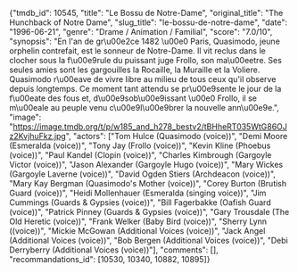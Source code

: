 {"tmdb_id": 10545, "title": "Le Bossu de Notre-Dame", "original_title": "The Hunchback of Notre Dame", "slug_title": "le-bossu-de-notre-dame", "date": "1996-06-21", "genre": "Drame / Animation / Familial", "score": "7.0/10", "synopsis": "En l'an de gr\u00e2ce 1482 \u00e0 Paris, Quasimodo, jeune orphelin contrefait, est le sonneur de Notre-Dame. Il vit reclus dans le clocher sous la f\u00e9rule du puissant juge Frollo, son ma\u00eetre. Ses seules amies sont les gargouilles la Rocaille, la Muraille et la Voliere. Quasimodo r\u00eave de vivre libre au milieu de tous ceux qu'il observe depuis longtemps. Ce moment tant attendu se pr\u00e9sente le jour de la f\u00eate des fous et, d\u00e9sob\u00e9issant \u00e0 Frollo, il se m\u00eale au peuple venu c\u00e9l\u00e9brer la nouvelle ann\u00e9e.", "image": "https://image.tmdb.org/t/p/w185_and_h278_bestv2/tBHheRT035WtG86OJz2KvjhuFkz.jpg", "actors": ["Tom Hulce (Quasimodo (voice))", "Demi Moore (Esmeralda (voice))", "Tony Jay (Frollo (voice))", "Kevin Kline (Phoebus (voice))", "Paul Kandel (Clopin (voice))", "Charles Kimbrough (Gargoyle Victor (voice))", "Jason Alexander (Gargoyle Hugo (voice))", "Mary Wickes (Gargoyle Laverne (voice))", "David Ogden Stiers (Archdeacon (voice))", "Mary Kay Bergman (Quasimodo's Mother (voice))", "Corey Burton (Brutish Guard (voice))", "Heidi Mollenhauer (Esmeralda (singing voice))", "Jim Cummings (Guards & Gypsies (voice))", "Bill Fagerbakke (Oafish Guard (voice))", "Patrick Pinney (Guards & Gypsies (voice))", "Gary Trousdale (The Old Heretic (voice))", "Frank Welker (Baby Bird (voice))", "Sherry Lynn ((voice))", "Mickie McGowan (Additional Voices (voice))", "Jack Angel (Additional Voices (voice))", "Bob Bergen (Additional Voices (voice))", "Debi Derryberry (Additional Voices (voice))"], "comments": [], "recommandations_id": [10530, 10340, 10882, 10895]}